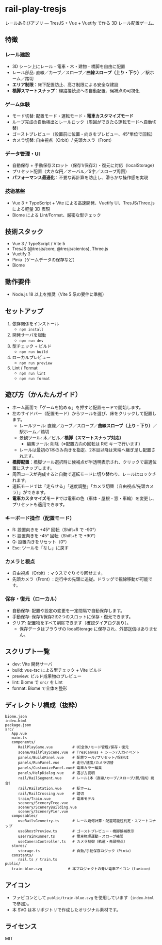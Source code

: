 # rail-play-tresjs

レールあそびアプリ — TresJS + Vue + Vuetify で作る 3D レール配置ゲーム。

## 特徴

### レール建設

- 3D シーン上にレール・電車・木・建物・橋脚を自由に配置
- レール部品: 直線／カーブ／スロープ／**曲線スロープ（上り・下り）**／駅ホーム／踏切
- **エリア制限**：床下配置防止、高さ制限による安全な建設
- **橋脚スマートスナップ**：線路接続点への自動配置、候補点の可視化

### ゲーム体験

- モード切替: 配置モード・運転モード・**電車カスタマイズモード**
- ループ完成の自動検出とレールロック（周回ができたら運転モードへ自動切替）
- ゴーストプレビュー（設置前に位置・向きをプレビュー、45°単位で回転）
- カメラ切替: 自由視点（Orbit）/ 先頭カメラ（Front）

### データ管理・UI

- 自動保存 + 手動保存スロット（保存1/保存2）・復元に対応（localStorage）
- プリセット配置（大きな円／オーバル／S字／スロープ周回）
- **パフォーマンス最適化**：不要な再計算を防止し、滑らかな操作感を実現

### 技術基盤

- Vue 3 + TypeScript + Vite による高速開発、Vuetify UI、TresJS/Three.js による軽量 3D 表現
- Biome による Lint/Format、厳密な型チェック

## 技術スタック

- Vue 3 / TypeScript / Vite 5
- TresJS (@tresjs/core, @tresjs/cientos), Three.js
- Vuetify 3
- Pinia（ゲームデータの保存など）
- Biome

## 動作要件

- Node.js 18 以上を推奨（Vite 5 系の要件に準拠）

## セットアップ

1. 依存関係をインストール
    - `npm install`
2. 開発サーバを起動
    - `npm run dev`
3. 型チェック + ビルド
    - `npm run build`
4. ローカルプレビュー
    - `npm run preview`
5. Lint / Format
    - `npm run lint`
    - `npm run format`

## 遊び方（かんたんガイド）

- ホーム画面で「ゲームを始める」を押すと配置モードで開始します。
- 左のサイドバー（配置モード）からツールを選び、床をクリックして配置します。
  - レールツール: 直線／カーブ／スロープ／**曲線スロープ（上り・下り）**／駅ホーム／踏切
  - 景観ツール: 木／ビル／**橋脚（スマートスナップ対応）**
    - 編集ツール: 削除（※配置方向の回転は R/E キーで行います）
  - レールは最初の1本のみ向きを指定、2本目以降は末端へ継ぎ足し配置されます。
- **橋脚配置**：橋脚ツール選択時に候補点が半透明表示され、クリックで最適位置にスナップします。
- 周回コースが完成すると自動で運転モードに切り替わり、レールはロックされます。
- 運転モードでは「走らせる」「速度調整」「カメラ切替（自由視点/先頭カメラ）」ができます。
- **電車カスタマイズモード**では電車の色（車体・屋根・窓・車輪）を変更し、プリセットも適用できます。

### キーボード操作（配置モード）

- R: 設置向きを +45° 回転（Shift+R で -90°）
- E: 設置向きを -45° 回転（Shift+E で +90°）
- Q: 設置向きをリセット（0°）
- Esc: ツールを「なし」に戻す

### カメラと視点

- 自由視点（Orbit）: マウスでぐりぐり回せます。
- 先頭カメラ（Front）: 走行中の先頭に追従。ドラッグで視線移動が可能です。

### 保存・復元（ローカル）

- 自動保存: 配置や設定の変更を一定間隔で自動保存します。
- 手動保存: 保存1/保存2の2つのスロットに保存・復元できます。
- クリア: 配置物をすべて削除できます（確認ダイアログあり）。
  - 保存データはブラウザの localStorage に保存され、外部送信はありません。

## スクリプト一覧

- dev: Vite 開発サーバ
- build: vue-tsc による型チェック + Vite ビルド
- preview: ビルド成果物のプレビュー
- lint: Biome で `src/` を Lint
- format: Biome で全体を整形

## ディレクトリ構成（抜粋）

```text
biome.json
index.html
package.json
src/
   App.vue
   main.ts
   components/
      RailPlayGame.vue         # UI全体/モード管理/保存・復元
      scene/RailPlayScene.vue  # TresCanvas + シーン/入力イベント
      panels/BuildPanel.vue    # 配置ツール/プリセット/保存UI
      panels/RunPanel.vue      # 走行/速度/カメラ切替
      panels/CustomizePanel.vue# 電車カラー編集
      panels/HelpDialog.vue    # 遊び方説明
      rail/RailSegment.vue     # レール1本（直線/カーブ/スロープ/駅/踏切 統合）
      rail/RailStation.vue     # 駅ホーム
      rail/RailCrossing.vue    # 踏切
      train/Train.vue          # 電車モデル
      scenery/SceneryTree.vue
      scenery/SceneryBuilding.vue
      scenery/SceneryPier.vue
   composables/
      useRailsGeometry.ts      # レール幾何計算・配置可能性判定・スマートスナップ
      useGhostPreview.ts       # ゴーストプレビュー・橋脚候補表示
      useTrainRunner.ts        # 電車物理運動・スロープ補間
      useCameraController.ts   # カメラ制御（軌道・先頭視点）
   stores/
      storage.ts               # 自動/手動保存ロジック（Pinia）
   constants/
      rail.ts / train.ts
public/
   train-blue.svg            # 本プロジェクトの青い電車アイコン（favicon）
```

## アイコン

- ファビコンとして `public/train-blue.svg` を使用しています（`index.html` で参照）。
- 本 SVG は本リポジトリで作成したオリジナル素材です。

## ライセンス

MIT
